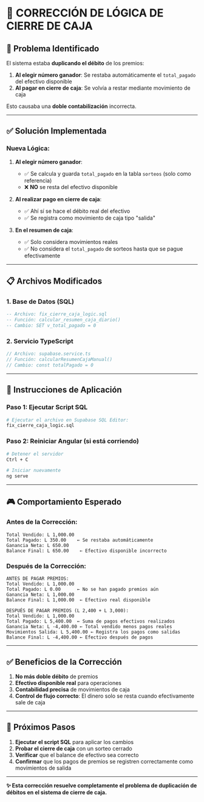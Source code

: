 # 🔧 CORRECCIÓN DE LÓGICA DE CIERRE DE CAJA

## 🎯 **Problema Identificado**

El sistema estaba **duplicando el débito** de los premios:

1. **Al elegir número ganador**: Se restaba automáticamente el `total_pagado` del efectivo disponible
2. **Al pagar en cierre de caja**: Se volvía a restar mediante movimiento de caja

Esto causaba una **doble contabilización** incorrecta.

---

## ✅ **Solución Implementada**

### **Nueva Lógica:**

1. **Al elegir número ganador**: 
   - ✅ Se calcula y guarda `total_pagado` en la tabla `sorteos` (solo como referencia)
   - ❌ **NO** se resta del efectivo disponible

2. **Al realizar pago en cierre de caja**:
   - ✅ Ahí sí se hace el débito real del efectivo
   - ✅ Se registra como movimiento de caja tipo "salida"

3. **En el resumen de caja**:
   - ✅ Solo considera movimientos reales
   - ✅ No considera el `total_pagado` de sorteos hasta que se pague efectivamente

---

## 📋 **Archivos Modificados**

### **1. Base de Datos (SQL)**
```sql
-- Archivo: fix_cierre_caja_logic.sql
-- Función: calcular_resumen_caja_diario()
-- Cambio: SET v_total_pagado = 0
```

### **2. Servicio TypeScript**
```typescript
// Archivo: supabase.service.ts
// Función: calcularResumenCajaManual()
// Cambio: const totalPagado = 0
```

---

## 🚀 **Instrucciones de Aplicación**

### **Paso 1: Ejecutar Script SQL**
```bash
# Ejecutar el archivo en Supabase SQL Editor:
fix_cierre_caja_logic.sql
```

### **Paso 2: Reiniciar Angular (si está corriendo)**
```bash
# Detener el servidor
Ctrl + C

# Iniciar nuevamente
ng serve
```

---

## 🎮 **Comportamiento Esperado**

### **Antes de la Corrección:**
```
Total Vendido: L 1,000.00
Total Pagado: L 350.00    ← Se restaba automáticamente
Ganancia Neta: L 650.00
Balance Final: L 650.00    ← Efectivo disponible incorrecto
```

### **Después de la Corrección:**
```
ANTES DE PAGAR PREMIOS:
Total Vendido: L 1,000.00
Total Pagado: L 0.00      ← No se han pagado premios aún
Ganancia Neta: L 1,000.00
Balance Final: L 1,000.00  ← Efectivo real disponible

DESPUÉS DE PAGAR PREMIOS (L 2,400 + L 3,000):
Total Vendido: L 1,000.00
Total Pagado: L 5,400.00  ← Suma de pagos efectivos realizados
Ganancia Neta: L -4,400.00 ← Total vendido menos pagos reales
Movimientos Salida: L 5,400.00 ← Registra los pagos como salidas
Balance Final: L -4,400.00 ← Efectivo después de pagos
```

---

## ✅ **Beneficios de la Corrección**

1. **No más doble débito** de premios
2. **Efectivo disponible real** para operaciones
3. **Contabilidad precisa** de movimientos de caja
4. **Control de flujo correcto**: El dinero solo se resta cuando efectivamente sale de caja

---

## 🎯 **Próximos Pasos**

1. **Ejecutar el script SQL** para aplicar los cambios
2. **Probar el cierre de caja** con un sorteo cerrado
3. **Verificar** que el balance de efectivo sea correcto
4. **Confirmar** que los pagos de premios se registren correctamente como movimientos de salida

---

**✨ Esta corrección resuelve completamente el problema de duplicación de débitos en el sistema de cierre de caja.**
